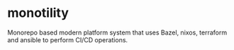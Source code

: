 # monotility
Monorepo based modern platform system that uses Bazel, nixos, terraform and ansible to perform CI/CD operations.
